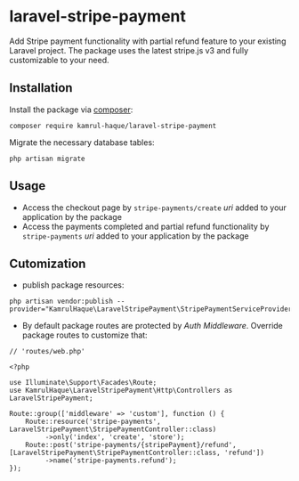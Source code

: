 # laravel-stripe-payment

Add Stripe payment functionality with partial refund feature to your existing Laravel project. The package uses the latest stripe.js v3 and fully customizable to your need.

## Installation

Install the package via [composer](https://getcomposer.org/):
```
composer require kamrul-haque/laravel-stripe-payment
```

Migrate the necessary database tables:
```
php artisan migrate
```

## Usage

- Access the checkout page by ``stripe-payments/create`` *uri* added to your application by the package
- Access the payments completed and partial refund functionality by ``stripe-payments`` *uri* added to your application by the package

## Cutomization

- publish package resources:
```
php artisan vendor:publish --provider="KamrulHaque\LaravelStripePayment\StripePaymentServiceProvider"
```
- By default package routes are protected by *Auth Middleware*. Override package routes to customize that:
```
// 'routes/web.php'

<?php

use Illuminate\Support\Facades\Route;
use KamrulHaque\LaravelStripePayment\Http\Controllers as LaravelStripePayment;

Route::group(['middleware' => 'custom'], function () {
    Route::resource('stripe-payments', LaravelStripePayment\StripePaymentController::class)
         ->only('index', 'create', 'store');
    Route::post('stripe-payments/{stripePayment}/refund', [LaravelStripePayment\StripePaymentController::class, 'refund'])
         ->name('stripe-payments.refund');
});

```
